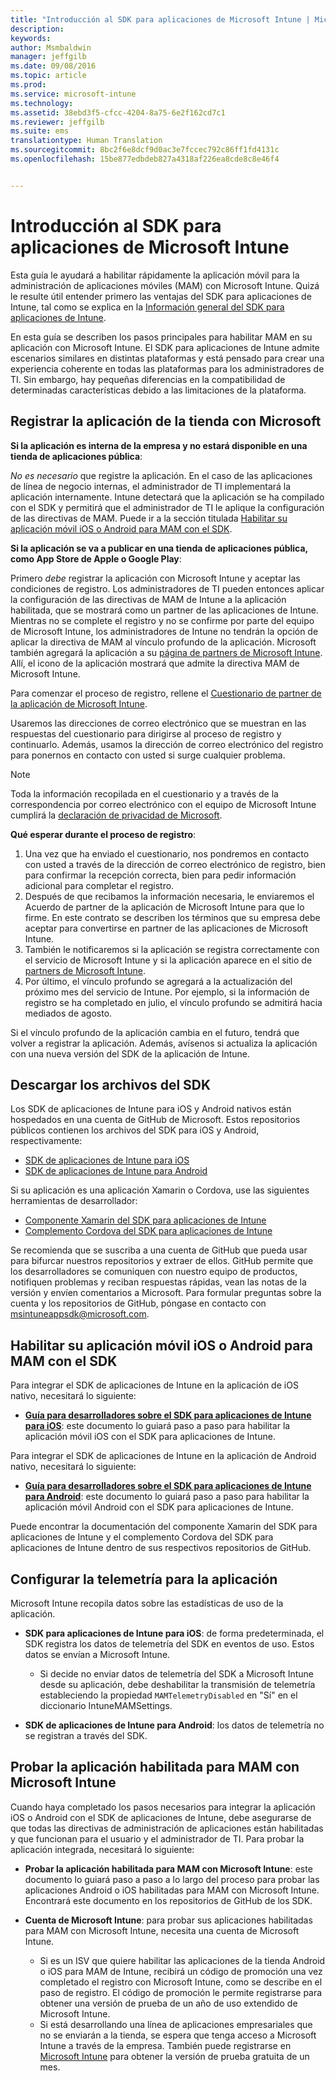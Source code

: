 ```yaml
---
title: "Introducción al SDK para aplicaciones de Microsoft Intune | Microsoft Intune"
description: 
keywords: 
author: Msmbaldwin
manager: jeffgilb
ms.date: 09/08/2016
ms.topic: article
ms.prod: 
ms.service: microsoft-intune
ms.technology: 
ms.assetid: 38ebd3f5-cfcc-4204-8a75-6e2f162cd7c1
ms.reviewer: jeffgilb
ms.suite: ems
translationtype: Human Translation
ms.sourcegitcommit: 8bc2f6e8dcf9d0ac3e7fccec792c86ff1fd4131c
ms.openlocfilehash: 15be877edbdeb827a4318af226ea8cde8c8e46f4


---
```


# <a name="get-started-with-the-microsoft-intune-app-sdk"></a>Introducción al SDK para aplicaciones de Microsoft Intune

Esta guía le ayudará a habilitar rápidamente la aplicación móvil para la administración de aplicaciones móviles (MAM) con Microsoft Intune. Quizá le resulte útil entender primero las ventajas del SDK para aplicaciones de Intune, tal como se explica en la [Información general del SDK para aplicaciones de Intune](intune-app-sdk.md).

En esta guía se describen los pasos principales para habilitar MAM en su aplicación con Microsoft Intune. El SDK para aplicaciones de Intune admite escenarios similares en distintas plataformas y está pensado para crear una experiencia coherente en todas las plataformas para los administradores de TI. Sin embargo, hay pequeñas diferencias en la compatibilidad de determinadas características debido a las limitaciones de la plataforma.

## <a name="register-your-store-app-with-microsoft"></a>Registrar la aplicación de la tienda con Microsoft

**Si la aplicación es interna de la empresa y no estará disponible en una tienda de aplicaciones pública**:

*No es necesario* que registre la aplicación. En el caso de las aplicaciones de línea de negocio internas, el administrador de TI implementará la aplicación internamente. Intune detectará que la aplicación se ha compilado con el SDK y permitirá que el administrador de TI le aplique la configuración de las directivas de MAM. Puede ir a la sección titulada [Habilitar su aplicación móvil iOS o Android para MAM con el SDK](#enable-your-ios-or-android-mobile-app-for-mam-with-the-sdk).

**Si la aplicación se va a publicar en una tienda de aplicaciones pública, como App Store de Apple o Google Play**:

Primero *debe* registrar la aplicación con Microsoft Intune y aceptar las condiciones de registro. Los administradores de TI pueden entonces aplicar la configuración de las directivas de MAM de Intune a la aplicación habilitada, que se mostrará como un partner de las aplicaciones de Intune. Mientras no se complete el registro y no se confirme por parte del equipo de Microsoft Intune, los administradores de Intune no tendrán la opción de aplicar la directiva de MAM al vínculo profundo de la aplicación. Microsoft también agregará la aplicación a su [página de partners de Microsoft Intune](https://www.microsoft.com/en-us/cloud-platform/microsoft-intune-apps). Allí, el icono de la aplicación mostrará que admite la directiva MAM de Microsoft Intune.

Para comenzar el proceso de registro, rellene el [Cuestionario de partner de la aplicación de Microsoft Intune](https://forms.office.com/Pages/ResponsePage.aspx?id=v4j5cvGGr0GRqy180BHbR6oOVGFZ3pxJmwSN1N_eXwJUQUc5Mkw2UVU0VzI5WkhQOEYyMENWNDBWRS4u).

Usaremos las direcciones de correo electrónico que se muestran en las respuestas del cuestionario para dirigirse al proceso de registro y continuarlo. Además, usamos la dirección de correo electrónico del registro para ponernos en contacto con usted si surge cualquier problema.

> [!NOTE]
> Toda la información recopilada en el cuestionario y a través de la correspondencia por correo electrónico con el equipo de Microsoft Intune cumplirá la [declaración de privacidad de Microsoft](https://www.microsoft.com/en-us/privacystatement/default.aspx).

**Qué esperar durante el proceso de registro**:

1. Una vez que ha enviado el cuestionario, nos pondremos en contacto con usted a través de la dirección de correo electrónico de registro, bien para confirmar la recepción correcta, bien para pedir información adicional para completar el registro.
2. Después de que recibamos la información necesaria, le enviaremos el Acuerdo de partner de la aplicación de Microsoft Intune para que lo firme. En este contrato se describen los términos que su empresa debe aceptar para convertirse en partner de las aplicaciones de Microsoft Intune.
3. También le notificaremos si la aplicación se registra correctamente con el servicio de Microsoft Intune y si la aplicación aparece en el sitio de [partners de Microsoft Intune](https://www.microsoft.com/en-us/cloud-platform/microsoft-intune-apps).
4. Por último, el vínculo profundo se agregará a la actualización del próximo mes del servicio de Intune. Por ejemplo, si la información de registro se ha completado en julio, el vínculo profundo se admitirá hacia mediados de agosto.

Si el vínculo profundo de la aplicación cambia en el futuro, tendrá que volver a registrar la aplicación. Además, avísenos si actualiza la aplicación con una nueva versión del SDK de la aplicación de Intune.



## <a name="download-the-sdk-files"></a>Descargar los archivos del SDK

Los SDK de aplicaciones de Intune para iOS y Android nativos están hospedados en una cuenta de GitHub de Microsoft. Estos repositorios públicos contienen los archivos del SDK para iOS y Android, respectivamente:

* [SDK de aplicaciones de Intune para iOS](https://github.com/msintuneappsdk/ms-intune-app-sdk-ios)
* [SDK de aplicaciones de Intune para Android](https://github.com/msintuneappsdk/ms-intune-app-sdk-android)

Si su aplicación es una aplicación Xamarin o Cordova, use las siguientes herramientas de desarrollador:

* [Componente Xamarin del SDK para aplicaciones de Intune](https://github.com/msintuneappsdk/intune-app-sdk-xamarin)
* [Complemento Cordova del SDK para aplicaciones de Intune](https://github.com/msintuneappsdk/cordova-plugin-ms-intune-mam)

Se recomienda que se suscriba a una cuenta de GitHub que pueda usar para bifurcar nuestros repositorios y extraer de ellos. GitHub permite que los desarrolladores se comuniquen con nuestro equipo de productos, notifiquen problemas y reciban respuestas rápidas, vean las notas de la versión y envíen comentarios a Microsoft. Para formular preguntas sobre la cuenta y los repositorios de GitHub, póngase en contacto con msintuneappsdk@microsoft.com.





## <a name="enable-your-ios-or-android-mobile-app-for-mam-with-the-sdk"></a>Habilitar su aplicación móvil iOS o Android para MAM con el SDK

Para integrar el SDK de aplicaciones de Intune en la aplicación de iOS nativo, necesitará lo siguiente:

* **[Guía para desarrolladores sobre el SDK para aplicaciones de Intune para iOS](intune-app-sdk-ios.md)**: este documento lo guiará paso a paso para habilitar la aplicación móvil iOS con el SDK para aplicaciones de Intune.


Para integrar el SDK de aplicaciones de Intune en la aplicación de Android nativo, necesitará lo siguiente:

* **[Guía para desarrolladores sobre el SDK para aplicaciones de Intune para Android](intune-app-sdk-android.md)**: este documento lo guiará paso a paso para habilitar la aplicación móvil Android con el SDK para aplicaciones de Intune.

Puede encontrar la documentación del componente Xamarin del SDK para aplicaciones de Intune y el complemento Cordova del SDK para aplicaciones de Intune dentro de sus respectivos repositorios de GitHub.


## <a name="set-up-telemetry-for-your-app"></a>Configurar la telemetría para la aplicación

Microsoft Intune recopila datos sobre las estadísticas de uso de la aplicación.

* **SDK para aplicaciones de Intune para iOS**: de forma predeterminada, el SDK registra los datos de telemetría del SDK en eventos de uso. Estos datos se envían a Microsoft Intune.

    * Si decide no enviar datos de telemetría del SDK a Microsoft Intune desde su aplicación, debe deshabilitar la transmisión de telemetría estableciendo la propiedad `MAMTelemetryDisabled` en "Sí" en el diccionario IntuneMAMSettings.

* **SDK de aplicaciones de Intune para Android**: los datos de telemetría no se registran a través del SDK.

## <a name="test-your-mamenabled-app-with-microsoft-intune"></a>Probar la aplicación habilitada para MAM con Microsoft Intune

Cuando haya completado los pasos necesarios para integrar la aplicación iOS o Android con el SDK de aplicaciones de Intune, debe asegurarse de que todas las directivas de administración de aplicaciones están habilitadas y que funcionan para el usuario y el administrador de TI. Para probar la aplicación integrada, necesitará lo siguiente:

<!--TODO-->

* **Probar la aplicación habilitada para MAM con Microsoft Intune**: este documento lo guiará paso a paso a lo largo del proceso para probar las aplicaciones Android o iOS habilitadas para MAM con Microsoft Intune. Encontrará este documento en los repositorios de GitHub de los SDK.

* **Cuenta de Microsoft Intune**: para probar sus aplicaciones habilitadas para MAM con Microsoft Intune, necesita una cuenta de Microsoft Intune.
    * Si es un ISV que quiere habilitar las aplicaciones de la tienda Android o iOS para MAM de Intune, recibirá un código de promoción una vez completado el registro con Microsoft Intune, como se describe en el paso de registro. El código de promoción le permite registrarse para obtener una versión de prueba de un año de uso extendido de Microsoft Intune.
    * Si está desarrollando una línea de aplicaciones empresariales que no se enviarán a la tienda, se espera que tenga acceso a Microsoft Intune a través de la empresa. También puede registrarse en [Microsoft Intune](https://portal.office.com/Signup/Signup.aspx?OfferId=40BE278A-DFD1-470a-9EF7-9F2596EA7FF9&dl=INTUNE_A&ali=1#0) para obtener la versión de prueba gratuita de un mes.



<!--HONumber=Nov16_HO3-->


